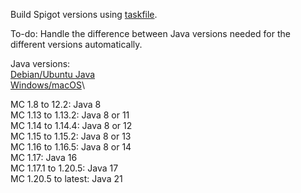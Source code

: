 Build Spigot versions using [taskfile](https://taskfile.dev/).

To-do: Handle the difference between Java versions needed for the different versions automatically.

Java versions:\
[Debian/Ubuntu Java](https://docs.azul.com/core/install/debian)\
[Windows/macOS](https://www.azul.com/downloads/#zulu)\

MC 1.8 to 12.2: Java 8\
MC 1.13 to 1.13.2: Java 8 or 11\
MC 1.14 to 1.14.4: Java 8 or 12\
MC 1.15 to 1.15.2: Java 8 or 13\
MC 1.16 to 1.16.5: Java 8 or 14\
MC 1.17: Java 16\
MC 1.17.1 to 1.20.5: Java 17\
MC 1.20.5 to latest: Java 21
